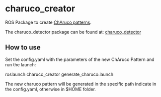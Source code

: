 # charuco_creator
ROS Package to create [ChAruco patterns](https://docs.opencv.org/master/df/d4a/tutorial_charuco_detection.html).

The charuco_detector package can be found at: [charuco_detector](https://github.com/carlosmccosta/charuco_detector.git)

## How to use
Set the config.yaml with the parameters of the new ChAruco Pattern and run the launch:

roslaunch charuco_creator generate_charuco.launch

The new charuco pattern will be generated in the specific path indicate in the config.yaml, otherwise in $HOME folder.